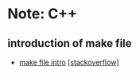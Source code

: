 # Note: C++ 

## introduction of make file
- [make file intro](./makefile.md)
[[stackoverflow]](https://stackoverflow.com/questions/2481269/how-to-make-a-simple-c-makefile?answertab=votes#tab-top)